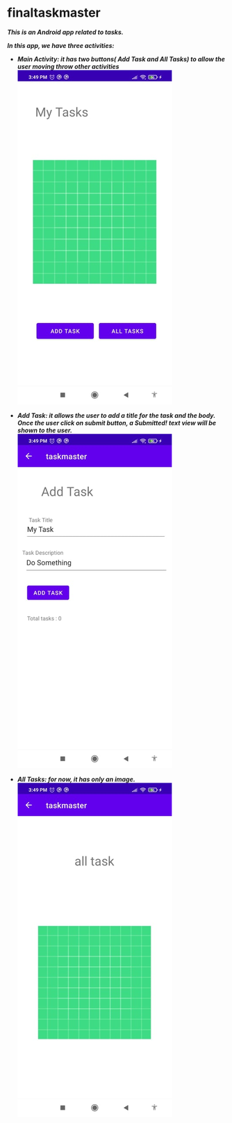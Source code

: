 # finaltaskmaster

***This is an Android app related to tasks.***

***In this app, we have three activities:***

- ***Main Activity: it has two buttons( Add Task and All Tasks) to allow the user moving throw other activities***<br>
![MyTasks](https://github.com/Amara002/finaltaskmaster/blob/main/myTask.jpg)<br>

- ***Add Task: it allows the user to add a title for the task and the body. Once the user click on submit button, a Submitted! text view will be shown to the user.***<br>
![AddTask](https://github.com/Amara002/finaltaskmaster/blob/main/addTask.jpg)<br>

- ***All Tasks: for now, it has only an image.***<br>
![AllTasks](https://github.com/Amara002/finaltaskmaster/blob/main/allTasks.jpg)
